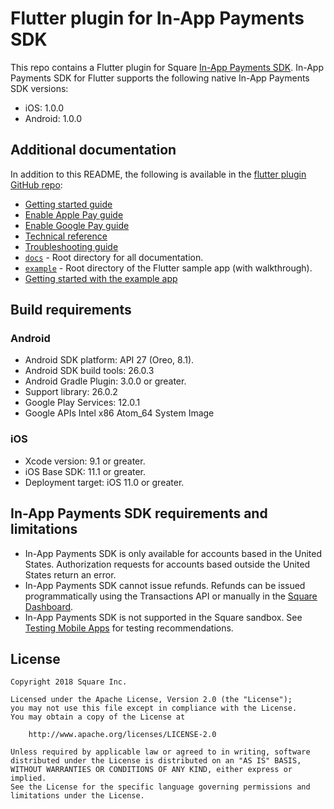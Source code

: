 # Flutter plugin for In-App Payments SDK

This repo contains a Flutter plugin for Square [In-App Payments SDK]. In-App Payments SDK for
Flutter supports the following native In-App Payments SDK versions:

  * iOS: 1.0.0
  * Android: 1.0.0

## Additional documentation

In addition to this README, the following is available in the [flutter plugin GitHub repo]:

* [Getting started guide]
* [Enable Apple Pay guide]
* [Enable Google Pay guide]
* [Technical reference]
* [Troubleshooting guide]
* [`docs`] - Root directory for all documentation.
* [`example`] - Root directory of the Flutter sample app (with walkthrough).
* [Getting started with the example app]

## Build requirements

### Android

* Android SDK platform: API 27 (Oreo, 8.1).
* Android SDK build tools: 26.0.3
* Android Gradle Plugin: 3.0.0 or greater.
* Support library: 26.0.2
* Google Play Services: 12.0.1
* Google APIs Intel x86 Atom_64 System Image

### iOS

* Xcode version: 9.1 or greater.
* iOS Base SDK: 11.1 or greater.
* Deployment target: iOS 11.0 or greater.


## In-App Payments SDK requirements and limitations

* In-App Payments SDK is only available for accounts based in the United States.
  Authorization requests for accounts based outside the United States return an
  error.
* In-App Payments SDK cannot issue refunds. Refunds can be issued programmatically using
  the Transactions API or manually in the [Square Dashboard].
* In-App Payments SDK is not supported in the Square sandbox. See [Testing Mobile Apps]
  for testing recommendations.



## License

```
Copyright 2018 Square Inc.

Licensed under the Apache License, Version 2.0 (the "License");
you may not use this file except in compliance with the License.
You may obtain a copy of the License at

    http://www.apache.org/licenses/LICENSE-2.0

Unless required by applicable law or agreed to in writing, software
distributed under the License is distributed on an "AS IS" BASIS,
WITHOUT WARRANTIES OR CONDITIONS OF ANY KIND, either express or implied.
See the License for the specific language governing permissions and
limitations under the License.
```

[//]: # "Link anchor definitions"
[squareup.com/activate]: https://squareup.com/activate
[In-App Payments SDK]: https://docs.connect.squareup.com/payments/inapppayments/intro
[Square Dashboard]: https://squareup.com/dashboard/
[Testing Mobile Apps]: https://docs.connect.squareup.com/testing/mobile
[`docs`]: https://github.com/square/in-app-payments-flutter-plugin/tree/master/docs
[`example`]: https://github.com/square/in-app-payments-flutter-plugin/tree/master/example
[Getting started guide]: https://github.com/square/in-app-payments-flutter-plugin/blob/master/docs/get-started.md
[Enable Apple Pay guide]: https://github.com/square/in-app-payments-flutter-plugin/blob/master/docs/enable-applepay.md
[Enable Google Pay guide]: https://github.com/square/in-app-payments-flutter-plugin/blob/master/docs/enable-googlepay.md
[Technical reference]: https://github.com/square/in-app-payments-flutter-plugin/blob/master/docs/reference.md
[Troubleshooting guide]: https://github.com/square/in-app-payments-flutter-plugin/blob/master/docs/troubleshooting.md
[flutter plugin GitHub repo]: https://github.com/square/in-app-payments-flutter-plugin/tree/master
[Getting started with the example app]: https://github.com/square/in-app-payments-flutter-plugin/tree/master/example/README.md
